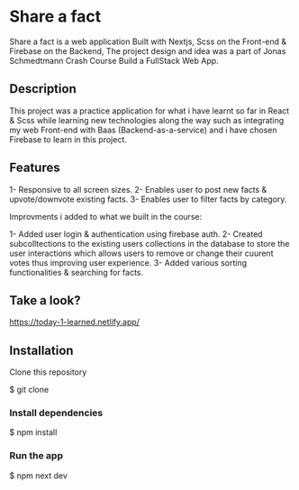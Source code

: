 # Share a fact

Share a fact is a web application Built with Nextjs, Scss on the Front-end & Firebase on the Backend, The project design and idea was a part of Jonas Schmedtmann Crash Course Build a FullStack Web App.

## Description

This project was a practice application for what i have learnt so far in React & Scss while learning new technologies along the way
such as integrating my web Front-end with Baas (Backend-as-a-service) and i have chosen Firebase to learn in this project.

## Features

1- Responsive to all screen sizes.
2- Enables user to post new facts & upvote/downvote existing facts.
3- Enables user to filter facts by category.

Improvments i added to what we built in the course:

1- Added user login & authentication using firebase auth.
2- Created subcolltections to the existing users collections in the database to store the user interactions which allows users to remove or change their cuurent votes thus improving user experience.
3- Added various sorting functionalities & searching for facts.

## Take a look?

https://today-1-learned.netlify.app/

## Installation

Clone this repository

$ git clone

### Install dependencies

$ npm install

### Run the app

$ npm next dev
